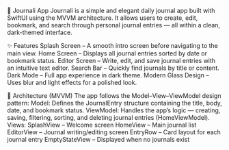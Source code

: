 📓 Journali App
Journali is a simple and elegant daily journal app built with SwiftUI using the MVVM architecture.
It allows users to create, edit, bookmark, and search through personal journal entries — all within a clean, dark-themed interface.


✨ Features
Splash Screen – A smooth intro screen before navigating to the main view.
Home Screen – Displays all journal entries sorted by date or bookmark status.
Editor Screen – Write, edit, and save journal entries with an intuitive text editor.
Search Bar – Quickly find journals by title or content.
Dark Mode – Full app experience in dark theme.
Modern Glass Design – Uses blur and light effects for a polished look.


🧩 Architecture (MVVM)
The app follows the Model–View–ViewModel design pattern:
Model:
Defines the JournalEntry structure containing the title, body, date, and bookmark status.
ViewModel:
Handles the app’s logic — creating, saving, filtering, sorting, and deleting journal entries (HomeViewModel).
Views:
SplashView – Welcome screen
HomeView – Main journal list
EditorView – Journal writing/editing screen
EntryRow – Card layout for each journal entry
EmptyStateView – Displayed when no journals exist
